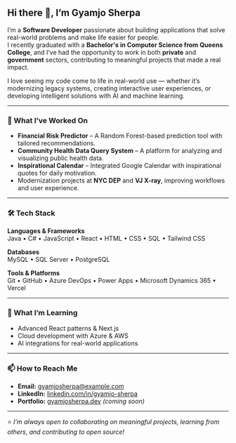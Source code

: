 ## Hi there 👋, I’m Gyamjo Sherpa

I’m a **Software Developer** passionate about building applications that solve real-world problems and make life easier for people.  
I recently graduated with a **Bachelor's in Computer Science from Queens College**, and I’ve had the opportunity to work in both **private** and **government** sectors, contributing to meaningful projects that made a real impact.

I love seeing my code come to life in real-world use — whether it’s modernizing legacy systems, creating interactive user experiences, or developing intelligent solutions with AI and machine learning.

---

### 🔭 What I’ve Worked On
- **Financial Risk Predictor** – A Random Forest-based prediction tool with tailored recommendations.
- **Community Health Data Query System** – A platform for analyzing and visualizing public health data.
- **Inspirational Calendar** – Integrated Google Calendar with inspirational quotes for daily motivation.
- Modernization projects at **NYC DEP** and **VJ X-ray**, improving workflows and user experience.

---

### 🛠️ Tech Stack
**Languages & Frameworks**  
Java • C# • JavaScript • React • HTML • CSS • SQL • Tailwind CSS  

**Databases**  
MySQL • SQL Server • PostgreSQL  

**Tools & Platforms**  
Git • GitHub • Azure DevOps • Power Apps • Microsoft Dynamics 365 • Vercel  

---

### 🌱 What I’m Learning
- Advanced React patterns & Next.js
- Cloud development with Azure & AWS
- AI integrations for real-world applications

---

### 📫 How to Reach Me
- **Email:** gyamjosherpa@example.com  
- **LinkedIn:** [linkedin.com/in/gyamjo-sherpa](https://linkedin.com/in/gyamjo-sherpa)  
- **Portfolio:** [gyamjosherpa.dev](https://gyamjosherpa.dev) _(coming soon)_  

---

⭐ *I’m always open to collaborating on meaningful projects, learning from others, and contributing to open source!*  
